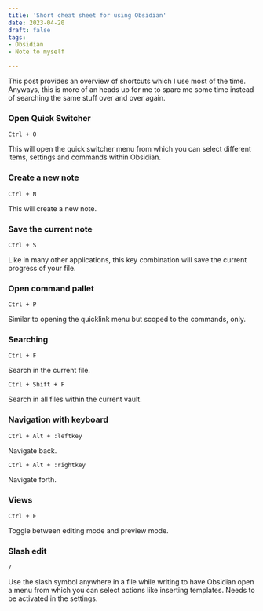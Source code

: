 ```yaml
---
title: 'Short cheat sheet for using Obsidian'
date: 2023-04-20
draft: false
tags: 
- Obsidian
- Note to myself

--- 
```


This post provides an overview of shortcuts which I use most of the time. Anyways, this is more of an heads up for me to spare me some time instead of searching the same stuff over and over again. 

### Open Quick Switcher 
```
Ctrl + O
```
This will open the quick switcher menu from which you can select different items, settings and commands within Obsidian. 

### Create a new note 
```
Ctrl + N
```
This will create a new note. 

### Save the current note 
```
Ctrl + S 
```
Like in many other applications, this key combination will save the current progress of your file. 

### Open command pallet 
```
Ctrl + P
```
Similar to opening the quicklink menu but scoped to the commands, only. 

### Searching 
```
Ctrl + F
```
Search in the current file. 

```
Ctrl + Shift + F
```
Search in all files within the current vault. 

### Navigation with keyboard 
```
Ctrl + Alt + :leftkey
```
Navigate back. 

```
Ctrl + Alt + :rightkey
```
Navigate forth. 

### Views 
```
Ctrl + E 
```
Toggle between editing mode and preview mode. 

### Slash edit 
```
/
```
Use the slash symbol anywhere in a file while writing to have Obsidian open a menu from which you can select actions like inserting templates. 
Needs to be activated in the settings. 

